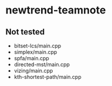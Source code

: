 # newtrend-teamnote

## Not tested

- bitset-lcs/main.cpp
- simplex/main.cpp
- spfa/main.cpp
- directed-mst/main.cpp
- vizing/main.cpp
- kth-shortest-path/main.cpp